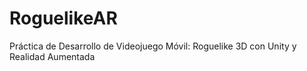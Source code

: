 # RoguelikeAR
Práctica de Desarrollo de Videojuego Móvil: Roguelike 3D con Unity y Realidad Aumentada
